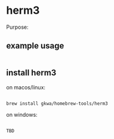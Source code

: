 # herm3

Purpose:


## example usage

```bash


```

## install herm3


on macos/linux:
```bash

brew install gkwa/homebrew-tools/herm3

```


on windows:

```powershell

TBD

```
